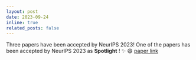 ```yaml
---
layout: post
date: 2023-09-24
inline: true
related_posts: false
---
```


Three papers have been accepted by NeurIPS 2023! One of the papers has been accepted by NeurIPS 2023 as **Spotlight** ! ✨ 😄 [paper link](https://arxiv.org/pdf/2309.12559.pdf)
